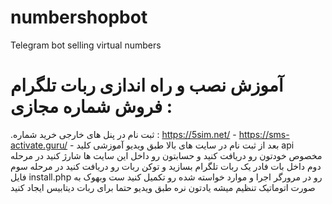 # numbershopbot
Telegram bot selling virtual numbers
# آموزش نصب و راه اندازی ربات تلگرام فروش شماره مجازی :

.ثبت نام در پنل های خارجی خرید شماره :
https://5sim.net/ -
https://sms-activate.guru/ -
بعد از ثبت نام در سایت های بالا طبق ویدیو آموزشی کلید api مخصوص خودتون رو دریافت کنید و حسابتون رو داخل این سایت ها شارژ کنید
در مرحله دوم داخل بات فادر یک ربات تلگرام بسازید و توکن ربات رو دریافت کنید
در مرحله سوم فایل install.php رو در مرورگر اجرا و موارد خواسته شده رو تکمیل کنید 
ست وبهوک به صورت اتوماتیک تنظیم میشه
یادتون نره طبق ویدیو حتما برای ربات دیتابیس ایجاد کنید

